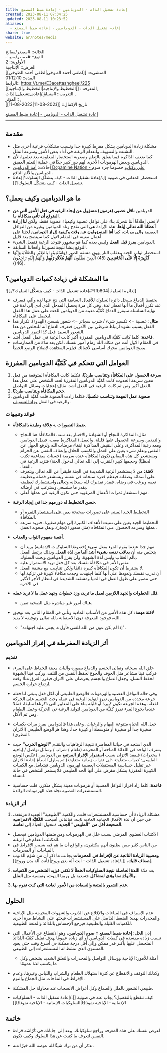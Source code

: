 ```yaml
---
title: إعادة تشغيل الذات - الدوبامين - إعادة ضبط المصنع
created: 2023-08-11 07:34:25
updated: 2023-08-11 10:23:52
aliases:
  - إعادة تشغيل الذات - الدوبامين - إعادة ضبط المصنع
share: true
website: ar/notes/media
---
```


الحالة:: #مصدر/معالج  
النوع:: #مصدر/صوت  
اﻷولوية:: 2  
الغرض:: الإنتاجية  
المنشيء:: [[لطفي أحمد الطوخي|لطفي أحمد الطوخي]]  
المدة:: 01:12:10  
الرابط:: <https://t.me/E3adettashgheel/225>  
المعرفة:: [[التخطيط واﻹنتاجية|التخطيط واﻹنتاجية]],  
التدريب:: #مساق/إعادة_تشغيل_الذات ,  
المؤثر:: ,  
تاريخ اﻹكمال:: [[2023-08-11|2023-08-11]]

[إعادة تشغيل الذات - الدوبامين - إعادة ضبط المصنع](https://t.me/E3adettashgheel/225)

---

## مقدمة

- مشكلة زيادة الدوبامين بشكل مفرط كبيرة جدا وتسبب مشكلات فرعية أخرى مثل التشتت والتسويف وانعدام الرغبة في أداء بعض الأمور وسرعة الملل.
- كما ضعف الذاكرة فيما يتعلق بالتعلم وصعوبة استحضار المعلومة بعد تعلمها، لأن الدوبامين وبعض الهرمونات الأخرى لهم دور كبير جدًا في عملية التعلم العميق.
- إحالات: [أمة الدوبامين Dopamine Nation - علي وكتاب](https://www.youtube.com/watch?v=YAwrXdEvC4s) خصوصا جزء صوم الدوبامين والألم النافع.
- استحضار المعاني في صوتية [[./إعادة تشغيل الذات - كيف يتشكَّل السلوك؟|إعادة تشغيل الذات - كيف يتشكَّل السلوك؟]].

## ما هو الدوبامين وكيف يعمل؟

- الدوبامين **ناقل عصبي (هرمون) مسؤول عن إيجاد الرغبة في فعل الأمور التي من المتوقع أن تأتي بمكافأة** ما.
- لا نعني إطلاقًا أننا نتحرك بناء على نواقل عصبية وكيمياء عضوية فقط، ولكن **لنا إرادة أعطانا الله تعالى إياها**، هذه الإرادة هي التي تقدح زناد الدوبامين وغيره من النواقل العصبية والهرمونات، كما **أننا المسؤولون عن وقت وكيفية إفراز الدوبامين** لحثنا على أعمال معينة في المقام الأول كما سيتضح بعد قليل.
- الدوبامين **يفرز قبل الفعل** وليس بعده كما هو مشهور فتوجد الرغبة فتفعل الشيء.
- التوقع ينشأ نتيجة تصورتنا وأفعالنا السابقة.
- استحضار ثواب الجنة وعقاب النار يهون مشقة الصبر {وَاسْتَعِينُوا بِالصَّبْرِ وَالصَّلَاةِ وَإِنَّهَا **لَكَبِيرَةٌ إِلَّا عَلَى الْخَاشِعِينَ** (45) الَّذِينَ يَظُنُّونَ **أَنَّهُمْ مُلَاقُو رَبِّهِمْ** وَأَنَّهُمْ إِلَيْهِ رَاجِعُونَ (46)}.

## ما المشكلة في زيادة كميات الدوبامين؟

![[./إعادة تشغيل الذات - كيف يتشكَّل السلوك؟#^ffb804|دائرة السلوك]]

- يحتفظ الدماغ بسجل دائرة السلوك للأفعال السابقة التي نتج عنها لذة وألم، فيعرف عند تكرر أفعال ما أنها تعطي لذة، وفي كل مرة يحصل المدخل الذي أدى إلى لذة في نهاية السلسلة سيفرز الدماغ كَمّيَّة معينة من الدوبامين للحث على عمل هذا الفعل ليحصل على المكافأة.
- **مثال:** عصبية => تكسير شيء / شرب سجائر => شعور بتحسن (الهدوء). تكرار هذا الفعل يسبب نشوء ارتباط شرطي بين الأمرين فتعرف الدماغ أنه للتخلص من هذا الشعور السيئ افعل كذا لتفرز الدوبامين.
- **قاعدة:** كلما كانت كَمّيَّة الدوبامين المفرزة أكبر كانت الرغبة في عمل الفعل أشد.
- في المقام الاول أنت من ملكك الله زمام أمور نفسك، لكن بعد مدّة من الممارسات يصبح الدوبامين محرك أساسي لأفعالك فيلزم المجاهدة لإصلاح الوضع الخطأ.

## العوامل التي تتحكم في كَمّيَّة الدوبامين المفرزة

1. **سرعة الحصول على المكافأة وتتناسب طرديًا**، فكلما كانت المكافأة المتوقعة من فعل معين سريعة الحدوث كانت كَمّيَّة الدوبامين المفرزة لحث الشخص على عمل هذا الفعل أكبر ومن ثم كانت الرغبة في الفعل أشد. مثال: إعجابات وسائل التواصل.
2. **حجم المكافأة ويتناسب طرديًا**.
3. **صعوبة عمل المهمة وتتناسب عكسيًا**، فكلما زادت الصعوبة قلت كَمّيَّة الدوبامين والرغبة في الفعل <u>وزاد التسويف</u>.

### فوائد وتنبيهات

- **ضبط التصورات له عِلاقة وطيدة بالمكافأة**.
  - مثال: المذاكرة للنجاح أو الشهادة والاختبار بعد سنة، فالمكافأة هنا النجاح والتقدير، وسرعة الحصول عليها قليلة، والعمل (المذاكرة) صعب، فيقل الدوبامين ومعه رغبة المذاكرة، وعلى النقيض المذاكرة ابتغاء مرضات الله ولرفع الجهل عن النفس وتعلم شيء يعين على العمل والكسب الحلال وإعفاف النفس عن الحرام ويستشعر كل هذه المعاني تكون المكافأة عنده سريعة (حسنات مضاعفة تكتب لحظيًا) وحجمها كبير (التقرب إلى الله تعالى لدخول الجنة) فتزيد الرغبة في الفعل.
  - **لافتة:** من لا يستشعر الرغبة الشديدة في الجنة فليقرأ عن الله تعالى ويتعرف على أسمائه وصفاته فيعظم قدره سبحانه في نفسه ويستشعر فضله وعظيمه نعمه ويرغب في رضاه، فبقدر تقديرك لله سبحانه وتعالى واستشعارك لعظمته بقدر ما ستسعى وسترغب في ارضائه.
  - مهم استشعار ثمرات الأعمال المرغوبة حتى تكون الرغبة في عملها أعلى.

- **حسن التخطيط له دور مهم جدا في إيجاد الرغبة**.
  - التخطيط الجيد المبني على تصورات صحيحة <u>يعين على استشعار الثمرة</u> أو المكافأة.
  - التخطيط الجيد يعين على تفتيت الأهداف الكبيرة إلى مهام صغيرة، فتزيد سرعة عملها وسرعة الحصول على المكافأة (مثل شعور الإنجاز)، وتقل صعوبة العمل.

- **أهمية مفهوم الثواب والعقاب**.
  - مهم جدا عندما يقوم المرء بفعل سيء (خصوصًا السلوكيات الإدمانية) يريد أن يتخلص منه أن **يعاقب نفسه بشيء أشد ألما من لذة الفعل**، وبذلك يرتبط الفعل بألم العقاب وليس لذة الشهوة، ولن يفرز الدوبامين ويحث السلوك.
  - نفس الأمر في مكافأة نفسك بعد كل فعل تريد الاستمرار عليه.
  - لا يشترط أن تكون المكافأة كبيرة دائمًا ولكن تتناسب مع مشقة الفعل.
  - أن تدرب نفسك وتعودها على أنها كلما اجتهدت وجدت مكافأة كبيرة في تزكية لها حتى تتصبر على طول العمل في الدنيا ومشقته الشديدة في انتظار الأجر اﻷكبر في الآخرة.

- **قلل الخطوات والجهد اللازمين لعمل ما تريد، وزد خطوات وجهد عمل ما لا تريد عمله**.
  - هناك أمور غير مباشرة مثل الصحبة تعين.

- **لافتة مهمة:** كل هذه الأمور من الأسباب المادية وتأتي في المقام الثاني بعد توفيق الله، فوجود المعرفة دون الاستعانة بالله تعالى وتوفيقه لا يفيد.
  - "إذا لم يكن عون من الله للفتى فأول ما يجني عليه اجتهاده".

## أثر الزيادة المفرطة في إفراز الدوبامين

### تقديم

- خلق الله سبحانه وتعالى الجسم والدماغ بصورة وآليات معينة للحفاظ على المرء، فركب فينا مشاعر مثل الخوف والجوع لحفظ النفس من التلف، وركب فينا الشهوة لحفظ النسل، وجعل الدماغ والجسم يحرصان على الاتزان فيفرز العرق مثلًا وقت ارتفاع حرارة الجسم.

- وفي حالة النواقل العصبية والهرمونات فالوضع الطبيعي أن لكل فعل ينبغي لنا فعله جرعة محددة من الدوبامين تفرز لتوليد الرغبة في عمله وحث الجسم على الحركة لفعله، وهذه الجرعة تكون كبيرة أو قليلة بناء على المعايير التي ذكرناها سابقا، فمثلا عندما يجوع المرء تفرز كَمّيَّة من الدوبامين لتوليد الرغبة في الحركة وعمل الطعام ومن ثم الأكل.

- جعل الله الحياة متنوعة المهام والرغبات، وعلى هذا فالدوبامين يفرز مرات بكميات صغيرة جدا أو صغيرة أو متوسطة أو كبيرة جدا، وهذا هو الوضع الطبيعي (الاتزان الفطري).

- الذي استجد في حياتنا المعاصرة نتيجة الرفاهيات والتقدم **"الوضع الخرب"** حيث يسرف الواحد في اللذائذ المباحة أو المحرمة (طعام / شراب / وسائل تواصل / إباحية / مخدرات) فيفقد الاتزان بسبب **استمرار الإفراز المرتفع** من الدوبامين (عكس الوضع الطبيعي: كميات متفاوتة على فترات زمانية متفاوتة) ثم يحاول الدماغ إعادة الاتزان عبر تقليل حساسية المستقبلات العصبية لهرمون الدوبامين فيتعامل مع الكميات الكبيرة المفرزة بشكل مفرض على أنها الحد الطبيعي فلا يستمر الشخص في حالة انتشاء.

- **قاعدة:** كلما زاد افراز النواقل العصبية أو هرمونات معينة بشكل متكرر، قلت حساسية المستشعرات العصبية تجاه هذه الهرمونات الزائدة.

### أثر الزيادة

1. مشكلة الزيادة أن حساسية المستشعرات قلت، والكمية "الطبيعية" الجديدة مرتفعة، في حين أن لذة الأفعال الحياتية العادية ثابتة، فبالتالي أصبحت **الكَمّيَّة الافتراضية الصحيحة أقل من "الطبيعي" الجديد**، فتتحول الحياة إلى **تعاسة**.

- الاكتئاب العضوي المرضي يسبب خلل في الهرمونات ومن ضمنها الدوبامين فيحصل للمكتئب انعدام في الرغبة.
- من الناس كثير ممن يظنون أنهم مكتئبون، والواقع أن ما هم فيه بسبب اﻹفراط في المباحات أو المحرمات.
- **ومصيبة الزيادة الناتجة عن اﻹفراط في المحرمات** بجانب ما ذكر أن من شؤم الذنوب **إضعاف قلبك**، [[./إعادة تشغيل الذات - أنت آلة بدن وروح|فأنت آلة بدن وروح]].

2. بعد مدّة **اللذة الحاصلة نتيجة السلوكيات الخطأ لا تكفي فيزيد الشخص من الكميات والأنواع مما يؤدي لمشاكل** جسدية بل وربما الموت، ونفسية مثل **الملل**.

3. **عدم الشعور بالمتعة والسعادة من اﻷمور العادية التي كنت تقوم بها**.

## الحلول

- عدم الإسراف في المباحات والإقلاع عن الذنوب والشهوات المحرمة مثل الإباحية والمخدرات يهدئ الضغط الحاصل على المستشعرات فيحثها على النشاط مرة أخرى للكميات القليلة والطبيعية فيرجع اﻹحساس باللذائذ والمتعة الطبيعية.

- إذن **الحل: إعادة ضبط المصنع = صوم الدوبامين**، وهو الانقطاع عن الأعمال التي تسبب زيادة مفسدة في كميات الدوبامين أو أي زيادة عمومًا بهدف تقليل كَمّيَّة اللذائذ المتحصل عليها بأكبر قدر ممكن وإلى أقل درجة ممكنة في أسرع وقت حتى يعود المستوى الذي تنشط له المستشعرات إلى الطبيعي.
  - أمثلة للأمور: الإباحية ووسائل التواصل والمخدرات والتعلق الشديد بشخص وكل ما يكسب لذة عمومًا.

- وكذلك التوقف والانقطاع عن كثرة استهلاك الطعام والشراب واللباس وغيرها، وعدم اﻹفراط في المباحات مثل الجماع والنوم.

- طبيعي الشعور بالملل والصداع وكل أعراض الانسحاب عند محاولة حل المشكلة.

- كيف ننقطع بالتفصيل؟ يجاب عنه في صوتية [[./إعادة تشغيل الذات - السلوكيات الإدمانية - الإباحية نموذجًا|السلوكيات الإدمانية - الإباحية نموذجًا]]

## خاتمة

- اعرض نفسك على هذه المعرفة وراجع سلوكياتك، وعد إلى إجاباتك في كُرّاسَة قراءة النفس لتعرف ما كتبت عن هذا السلوك وكيف تكون.

- تذكر أن من ترك شيئًا لله عوضه الله خيرًا منه.

